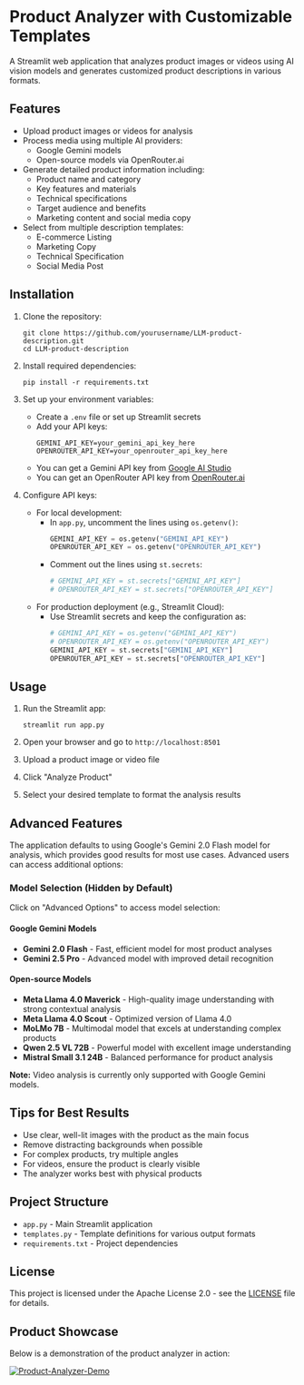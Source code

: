 # Product Analyzer with Customizable Templates

A Streamlit web application that analyzes product images or videos using AI vision models and generates customized product descriptions in various formats.

## Features

- Upload product images or videos for analysis
- Process media using multiple AI providers:
  - Google Gemini models
  - Open-source models via OpenRouter.ai
- Generate detailed product information including:
  - Product name and category
  - Key features and materials
  - Technical specifications
  - Target audience and benefits
  - Marketing content and social media copy
- Select from multiple description templates:
  - E-commerce Listing
  - Marketing Copy
  - Technical Specification
  - Social Media Post

## Installation

1. Clone the repository:
   ```
   git clone https://github.com/yourusername/LLM-product-description.git
   cd LLM-product-description
   ```

2. Install required dependencies:
   ```
   pip install -r requirements.txt
   ```

3. Set up your environment variables:
   - Create a `.env` file or set up Streamlit secrets
   - Add your API keys:
     ```
     GEMINI_API_KEY=your_gemini_api_key_here
     OPENROUTER_API_KEY=your_openrouter_api_key_here
     ```
   - You can get a Gemini API key from [Google AI Studio](https://ai.google.dev/)
   - You can get an OpenRouter API key from [OpenRouter.ai](https://openrouter.ai/)

4. Configure API keys:
   - For local development:
     - In `app.py`, uncomment the lines using `os.getenv()`:
       ```python
       GEMINI_API_KEY = os.getenv("GEMINI_API_KEY")
       OPENROUTER_API_KEY = os.getenv("OPENROUTER_API_KEY")
       ```
     - Comment out the lines using `st.secrets`:
       ```python
       # GEMINI_API_KEY = st.secrets["GEMINI_API_KEY"]
       # OPENROUTER_API_KEY = st.secrets["OPENROUTER_API_KEY"]
       ```
   - For production deployment (e.g., Streamlit Cloud):
     - Use Streamlit secrets and keep the configuration as:
       ```python
       # GEMINI_API_KEY = os.getenv("GEMINI_API_KEY")
       # OPENROUTER_API_KEY = os.getenv("OPENROUTER_API_KEY")
       GEMINI_API_KEY = st.secrets["GEMINI_API_KEY"]
       OPENROUTER_API_KEY = st.secrets["OPENROUTER_API_KEY"]
       ```

## Usage

1. Run the Streamlit app:
   ```
   streamlit run app.py
   ```

2. Open your browser and go to `http://localhost:8501`

3. Upload a product image or video file

4. Click "Analyze Product"

5. Select your desired template to format the analysis results

## Advanced Features

The application defaults to using Google's Gemini 2.0 Flash model for analysis, which provides good results for most use cases. Advanced users can access additional options:

### Model Selection (Hidden by Default)

Click on "Advanced Options" to access model selection:

#### Google Gemini Models
- **Gemini 2.0 Flash** - Fast, efficient model for most product analyses
- **Gemini 2.5 Pro** - Advanced model with improved detail recognition

#### Open-source Models
- **Meta Llama 4.0 Maverick** - High-quality image understanding with strong contextual analysis
- **Meta Llama 4.0 Scout** - Optimized version of Llama 4.0
- **MoLMo 7B** - Multimodal model that excels at understanding complex products
- **Qwen 2.5 VL 72B** - Powerful model with excellent image understanding
- **Mistral Small 3.1 24B** - Balanced performance for product analysis

**Note:** Video analysis is currently only supported with Google Gemini models.

## Tips for Best Results

- Use clear, well-lit images with the product as the main focus
- Remove distracting backgrounds when possible
- For complex products, try multiple angles
- For videos, ensure the product is clearly visible
- The analyzer works best with physical products

## Project Structure

- `app.py` - Main Streamlit application
- `templates.py` - Template definitions for various output formats
- `requirements.txt` - Project dependencies

## License

This project is licensed under the Apache License 2.0 - see the [LICENSE](LICENSE) file for details.

## Product Showcase

Below is a demonstration of the product analyzer in action:

[![Product-Analyzer-Demo](https://github.com/parinp/LLM-product-description/static/thumbnail.png)](https://youtu.be/26Tdp_Xg4tk)
